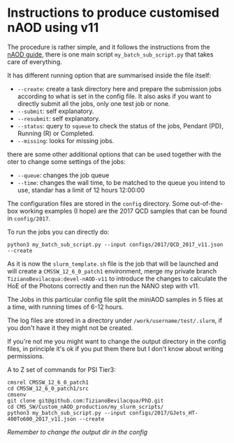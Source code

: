 # Instructions to produce customised nAOD using v11

The procedure is rather simple, and it follows the instructions from the [nAOD guide](https://gitlab.cern.ch/cms-nanoAOD/nanoaod-doc/-/wikis/Releases/NanoAODv11), there is one main script `my_batch_sub_script.py` that takes care of everything.

It has different running option that are summarised inside the file itself:

* `--create`: create a task directory here and prepare the submission jobs according to what is set in the config file. It also asks if you want to directly submit all the jobs, only one test job or none.
* `--submit`: self explanatory.
* `--resubmit`: self explanatory.
* `--status`: query to `squeue` to check the status of the jobs, Pendant (PD), Running (R) or Completed.
* `--missing`: looks for missing jobs.

there are some other additional options that can be used together with the oter to change some settings of the jobs:
* `--queue`: changes the job queue
* `--time`: changes the wall time, to be matched to the queue you intend to use, standar has a limit of 12 hours 12:00:00

The configuration files are stored in the `config` directory.
Some out-of-the-box working examples (I hope) are the 2017 QCD samples that can be found in `config/2017`.

To run the jobs you can directly do:
```
python3 my_batch_sub_script.py --input configs/2017/QCD_2017_v11.json --create
```

As it is now the `slurm_template.sh` file is the job that will be launched and will create a `CMSSW_12_6_0_patch1` environment, merge my private branch `TizianoBevilacqua:devel-nAOD-v11` to introduce the changes to calculate the HoE of the Photons correctly and then run the NANO step with v11.

The Jobs in this particular config file split the miniAOD samples in 5 files at a time, with running times of 6-12 hours.

The log files are stored in a directory under `/work/username/test/.slurm`, if you don't have it they might not be created.

If you're not me you might want to change the output directory in the config files, in principle it's ok if you put them there but I don't know about writing permissions.

A to Z set of commands for PSI Tier3:
```
cmsrel CMSSW_12_6_0_patch1
cd CMSSW_12_6_0_patch1/src
cmsenv
git clone git@github.com:TizianoBevilacqua/PhD.git
cd CMS_SW/Custom_nAOD_production/my_slurm_scripts/
python3 my_batch_sub_script.py --input configs/2017/GJets_HT-400To600_2017_v11.json --create
```
*Remember to change the output dir in the config*
